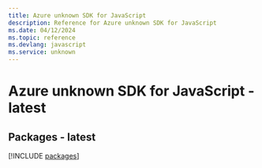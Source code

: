 ```yaml
---
title: Azure unknown SDK for JavaScript
description: Reference for Azure unknown SDK for JavaScript
ms.date: 04/12/2024
ms.topic: reference
ms.devlang: javascript
ms.service: unknown
---
```

# Azure unknown SDK for JavaScript - latest
## Packages - latest
[!INCLUDE [packages](unknown-index.md)]